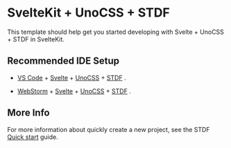 # SvelteKit + UnoCSS + STDF

This template should help get you started developing with Svelte + UnoCSS + STDF in SvelteKit.

## Recommended IDE Setup

- [VS Code](https://code.visualstudio.com/) + [Svelte](https://marketplace.visualstudio.com/items?itemName=svelte.svelte-vscode) + [UnoCSS](https://marketplace.visualstudio.com/items?itemName=antfu.unocss) + [STDF](https://stdf.design) .

- [WebStorm](https://www.jetbrains.com/webstorm/) + [Svelte](https://www.jetbrains.com/help/webstorm/svelte.html) + [UnoCSS](https://plugins.jetbrains.com/plugin/22204-unocss) + [STDF](https://stdf.design) .

## More Info

For more information about quickly create a new project, see the STDF [Quick start](https://stdf.design/#/guide) guide.
